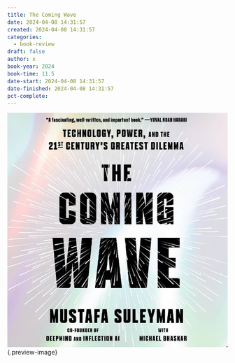 ```yaml
---
title: The Coming Wave
date: 2024-04-08 14:31:57
created: 2024-04-08 14:31:57
categories:
  - book-review
draft: false
author: x
book-year: 2024
book-time: 11.5
date-start: 2024-04-08 14:31:57
date-finished: 2024-04-08 14:31:57
pct-complete:
---
```


![The Coming Wave](../img/book-the-coming-wave.jpeg){.preview-image}